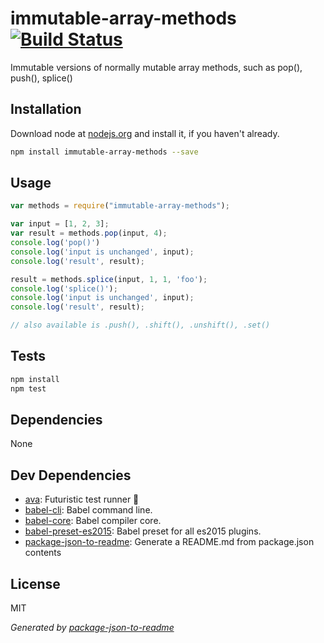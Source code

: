 # immutable-array-methods [![Build Status](https://travis-ci.org/micnews/immutable-array-methods.png?branch=master)](https://travis-ci.org/micnews/immutable-array-methods)

Immutable versions of normally mutable array methods, such as pop(), push(), splice()

## Installation

Download node at [nodejs.org](http://nodejs.org) and install it, if you haven't already.

```sh
npm install immutable-array-methods --save
```

## Usage

```js
var methods = require("immutable-array-methods");

var input = [1, 2, 3];
var result = methods.pop(input, 4);
console.log('pop()')
console.log('input is unchanged', input);
console.log('result', result);

result = methods.splice(input, 1, 1, 'foo');
console.log('splice()');
console.log('input is unchanged', input);
console.log('result', result);

// also available is .push(), .shift(), .unshift(), .set()

```

## Tests

```sh
npm install
npm test
```

## Dependencies

None

## Dev Dependencies

- [ava](https://github.com/sindresorhus/ava): Futuristic test runner 🚀
- [babel-cli](https://github.com/babel/babel/tree/master/packages): Babel command line.
- [babel-core](https://github.com/babel/babel/tree/master/packages): Babel compiler core.
- [babel-preset-es2015](https://github.com/babel/babel/tree/master/packages): Babel preset for all es2015 plugins.
- [package-json-to-readme](https://github.com/zeke/package-json-to-readme): Generate a README.md from package.json contents


## License

MIT

_Generated by [package-json-to-readme](https://github.com/zeke/package-json-to-readme)_
